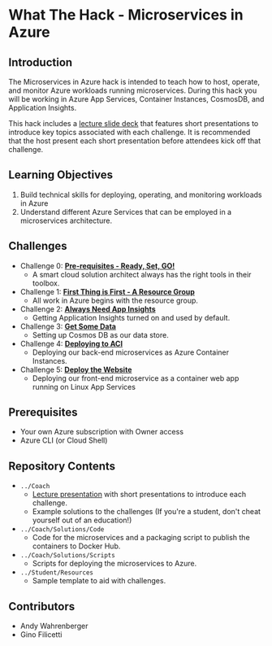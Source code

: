 # What The Hack - Microservices in Azure
## Introduction
The Microservices in Azure hack is intended to teach how to host, operate, and monitor Azure workloads running microservices. During this hack you will be working in Azure App Services, Container Instances, CosmosDB, and Application Insights.

This hack includes a [lecture slide deck](Coach/Lectures.pptx) that features short presentations to introduce key topics associated with each challenge. It is recommended that the host present each short presentation before attendees kick off that challenge.

## Learning Objectives
1. Build technical skills for deploying, operating, and monitoring workloads in Azure
2. Understand different Azure Services that can be employed in a microservices architecture.

## Challenges
- Challenge 0: **[Pre-requisites - Ready, Set, GO!](Student/Challenge-00.md)**
   - A smart cloud solution architect always has the right tools in their toolbox. 
- Challenge 1: **[First Thing is First - A Resource Group](Student/Challenge-01.md)**
   - All work in Azure begins with the resource group.
- Challenge 2: **[Always Need App Insights](Student/Challenge-02.md)**
   - Getting Application Insights turned on and used by default.
- Challenge 3: **[Get Some Data](Student/Challenge-03.md)**
   - Setting up Cosmos DB as our data store.
- Challenge 4: **[Deploying to ACI](Student/Challenge-04.md)**
   - Deploying our back-end microservices as Azure Container Instances.
- Challenge 5: **[Deploy the Website](Student/Challenge-05.md)**
   - Deploying our front-end microservice as a container web app running on Linux App Services

## Prerequisites
- Your own Azure subscription with Owner access
- Azure CLI (or Cloud Shell)

## Repository Contents
- `../Coach`
   - [Lecture presentation](Coach/Lectures.pptx) with short presentations to introduce each challenge.
   - Example solutions to the challenges (If you're a student, don't cheat yourself out of an education!)
- `../Coach/Solutions/Code`
   - Code for the microservices and a packaging script to publish the containers to Docker Hub.
- `../Coach/Solutions/Scripts`
   - Scripts for deploying the microservices to Azure.
- `../Student/Resources`
   - Sample template to aid with challenges.

## Contributors
- Andy Wahrenberger
- Gino Filicetti

